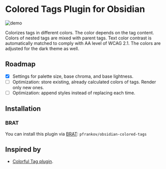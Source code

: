 # Colored Tags Plugin for Obsidian

![demo](https://github.com/pfrankov/obsidian-colored-tags/assets/584632/6ea9920a-b68b-4658-8533-9e7e2aa3dbba)


Colorizes tags in different colors. The color depends on the tag content. Colors of nested tags are mixed with parent tags.
Text color contrast is automatically matched to comply with AA level of WCAG 2.1.
The colors are adjusted for the dark theme as well.

## Roadmap
- [x] Settings for palette size, base chroma, and base lightness.
- [ ] Optimization: store existing, already calculated colors of tags. Render only new ones.
- [ ] Optimization: append styles instead of replacing each time.

## Installation

### BRAT
You can install this plugin via [BRAT](https://obsidian.md/plugins?id=obsidian42-brat): `pfrankov/obsidian-colored-tags`

## Inspired by
- [Colorful Tag plugin](https://github.com/rien7/obsidian-colorful-tag).
